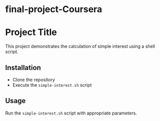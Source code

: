 # final-project-Coursera
# Project Title

This project demonstrates the calculation of simple interest using a shell script.

## Installation

- Clone the repository
- Execute the `simple-interest.sh` script

## Usage

Run the `simple-interest.sh` script with appropriate parameters.
